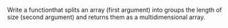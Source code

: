 Write a functionthat splits an array (first argument) into groups the
length of size (second argument) and returns them as a multidimensional array.
